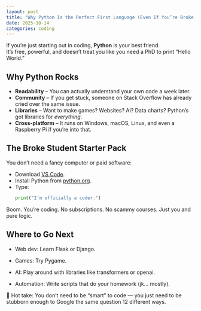 ```yaml
---
layout: post
title: "Why Python Is the Perfect First Language (Even If You’re Broke)"
date: 2025-10-14
categories: coding
---
```


If you’re just starting out in coding, **Python** is your best friend.  
It’s free, powerful, and doesn’t treat you like you need a PhD to print “Hello World.”

## Why Python Rocks
- **Readability** – You can actually understand your own code a week later.  
- **Community** – If you get stuck, someone on Stack Overflow has already cried over the same issue.  
- **Libraries** – Want to make games? Websites? AI? Data charts? Python’s got libraries for *everything*.  
- **Cross-platform** – It runs on Windows, macOS, Linux, and even a Raspberry Pi if you’re into that.

## The Broke Student Starter Pack
You don’t need a fancy computer or paid software:
- Download [VS Code](https://code.visualstudio.com/).
- Install Python from [python.org](https://www.python.org/downloads/).
- Type:
  ```python
  print("I’m officially a coder.")
Boom. You’re coding. No subscriptions. No scammy courses. Just you and pure logic.

## Where to Go Next
- Web dev: Learn Flask or Django.

- Games: Try Pygame.

- AI: Play around with libraries like transformers or openai.

- Automation: Write scripts that do your homework (jk… mostly).

🧠 Hot take: You don’t need to be “smart” to code — you just need to be stubborn enough to Google the same question 12 different ways.
